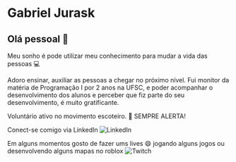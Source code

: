 # Gabriel Jurask

## Olá pessoal 👋
Meu sonho é pode utilizar meu conhecimento para mudar a vida das pessoas  :computer:

Adoro ensinar, auxiliar as pessoas a chegar no próximo nível. Fui monitor da matéria de Programação I por 2 anos na UFSC, e poder acompanhar o desenvolvimento dos alunos e perceber que fiz parte do seu desenvolvimento, é muito gratificante.

Voluntário ativo no movimento escoteiro. :sunrise_over_mountains:
SEMPRE ALERTA! 

Conect-se comigo via LinkedIn
<img alt="LinkedIn" src="https://img.shields.io/twitter/url?label=LinkedIn%20-%20GJurask&logo=linkedin&style=social&url=https%3A%2F%2Fwww.linkedin.com%2Fin%2Fgabriel-jurask%2F">

Em alguns momentos gosto de fazer ums lives 😄 jogando alguns jogos ou desenvolvendo alguns mapas no roblox 
<img alt="Twitch" src="https://img.shields.io/twitch/status/JuraskPark?style=social&label=Twitch%20-%20JuraskPark">
